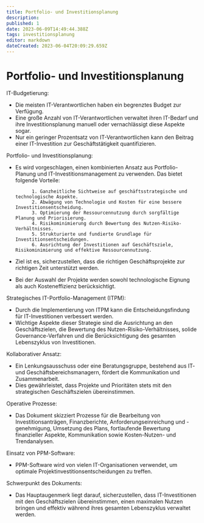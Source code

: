 ```yaml
---
title: Portfolio- und Investitionsplanung
description: 
published: 1
date: 2023-06-09T14:49:44.388Z
tags: investitionsplanung
editor: markdown
dateCreated: 2023-06-04T20:09:29.659Z
---
```


# Portfolio- und Investitionsplanung

IT-Budgetierung:
- Die meisten IT-Verantwortlichen haben ein begrenztes Budget zur Verfügung.
- Eine große Anzahl von IT-Verantwortlichen verwaltet ihren IT-Bedarf und ihre Investitionsplanung manuell oder vernachlässigt diese Aspekte sogar.
- Nur ein geringer Prozentsatz von IT-Verantwortlichen kann den Beitrag einer IT-Investition zur Geschäftstätigkeit quantifizieren.

Portfolio- und Investitionsplanung:
- Es wird vorgeschlagen, einen kombinierten Ansatz aus Portfolio-Planung und IT-Investitionsmanagement zu verwenden. Das bietet folgende Vorteile:

			1. Ganzheitliche Sichtweise auf geschäftsstrategische und technologische Aspekte.
			2. Abwägung von Technologie und Kosten für eine bessere Investitionsentscheidung.
			3. Optimierung der Ressourcennutzung durch sorgfältige Planung und Priorisierung.
			4. Risikominimierung durch Bewertung des Nutzen-Risiko-Verhältnisses.
			5. Strukturierte und fundierte Grundlage für Investitionsentscheidungen.
			6. Ausrichtung der Investitionen auf Geschäftsziele, Risikominimierung und effektive Ressourcennutzung.

- Ziel ist es, sicherzustellen, dass die richtigen Geschäftsprojekte zur richtigen Zeit unterstützt werden.
- Bei der Auswahl der Projekte werden sowohl technologische Eignung als auch Kosteneffizienz berücksichtigt.

Strategisches IT-Portfolio-Management (ITPM):
- Durch die Implementierung von ITPM kann die Entscheidungsfindung für IT-Investitionen verbessert werden.
- Wichtige Aspekte dieser Strategie sind die Ausrichtung an den Geschäftszielen, die Bewertung des Nutzen-Risiko-Verhältnisses, solide Governance-Verfahren und die Berücksichtigung des gesamten Lebenszyklus von Investitionen.

Kollaborativer Ansatz:
- Ein Lenkungsausschuss oder eine Beratungsgruppe, bestehend aus IT- und Geschäftsbereichsmanagern, fördert die Kommunikation und Zusammenarbeit.
- Dies gewährleistet, dass Projekte und Prioritäten stets mit den strategischen Geschäftszielen übereinstimmen.

Operative Prozesse:
- Das Dokument skizziert Prozesse für die Bearbeitung von Investitionsanträgen, Finanzberichte, Anforderungseinreichung und -genehmigung, Umsetzung des Plans, fortlaufende Bewertung finanzieller Aspekte, Kommunikation sowie Kosten-Nutzen- und Trendanalysen.

Einsatz von PPM-Software:
- PPM-Software wird von vielen IT-Organisationen verwendet, um optimale Projektinvestitionsentscheidungen zu treffen.

Schwerpunkt des Dokuments:
- Das Hauptaugenmerk liegt darauf, sicherzustellen, dass IT-Investitionen mit den Geschäftszielen übereinstimmen, einen maximalen Nutzen bringen und effektiv während ihres gesamten Lebenszyklus verwaltet werden.